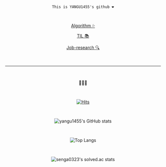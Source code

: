 <div align="center">
    
  <br>

```
This is YANGU1455's github ❤️
```

  <br>

  <!-- [my blog 💕](https://yangu1455.tistory.com/) -->

[Algorithm 💦](https://github.com/yangu1455/Algorithm)

[TIL 📚](https://github.com/yangu1455/TIL)

[Job-research 🔍](https://github.com/yangu1455/job-research)

  <br>

---

  <br>

🌸🌸🌸

  <br>

[![Hits](https://hits.seeyoufarm.com/api/count/incr/badge.svg?url=https%3A%2F%2Fgithub.com%2Fyangu1455&count_bg=%23216B8A&title_bg=%23E3D0FF&icon=&icon_color=%23E7E7E7&title=hits&edge_flat=false)](https://hits.seeyoufarm.com)

  <!--<br>

   <img align='center' src="http://mazassumnida.wtf/api/v2/generate_badge?boj=yangu1455"> -->

  <br>

![yangu1455's GitHub stats](https://github-readme-stats.vercel.app/api?username=yangu1455&show_icons=true&theme=tokyonight)

  <br>

![Top Langs](https://github-readme-stats.vercel.app/api/top-langs/?username=yangu1455&layout=compact&theme=tokyonight)

  <br>

![senga0323's solved.ac stats](https://github-readme-solvedac.hyp3rflow.vercel.app/api/?handle=senga0323)

  <br>

  <!-- <img align="left" src="https://i.pinimg.com/564x/2c/06/46/2c064687a1ab8f009ba2e0c761c6d8b6.jpg" width="500" height="400"/> -->

</div>
